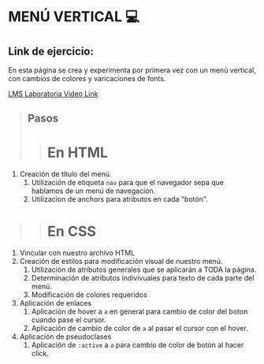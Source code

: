 # MENÚ VERTICAL :computer: #

## Link de ejercicio: ##

En esta página se crea y experimenta por primera vez con un menú vertical, con 
cambios de colores y varicaciones de fonts.

[LMS Laboratoria Video Link](https://www.youtube.com/watch?v=tk6DAx5Crn4)

>## Pasos ##
>># En HTML #
1. Creación de titulo del menú.
    1. Utilización de etiqueta `nav` para que el navegador sepa que hablamos de un menú de navegación.
    2. Utilizacion de anchors para atributos en cada "botón".

>># En CSS #
1. Vincular con nuestro archivo HTML
2. Creación de estilos para modificación visual de nuestro menú.
    1. Utilización de atributos generales que se aplicarán a TODA la página.
    2. Determinación de atributos indivivuales para texto de cada parte del menú.
    3. Modificación de colores requeridos
3. Aplicación de enlaces
    1. Aplicación de hover a `a` en general para cambio de color del boton cuando pase el cursor.
    2. Aplicación de cambio de color de `a` al pasar el cursor con el hover.
4. Aplicación de pseudoclases
    1. Aplicación de `:active` a `a` para cambio de color de botón al hacer click.